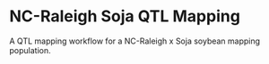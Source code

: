 # NC-Raleigh Soja QTL Mapping
A QTL mapping workflow for a NC-Raleigh x Soja soybean mapping population. 
